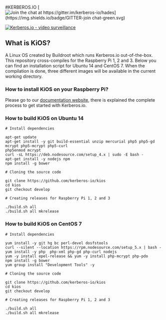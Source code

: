 
#KERBEROS.IO
[![Join the chat at https://gitter.im/kerberos-io/hades](https://img.shields.io/badge/GITTER-join chat-green.svg)](https://gitter.im/kerberos-io/hades?utm_source=badge&utm_medium=badge&utm_campaign=pr-badge&utm_content=badge)

[![Kerberos.io - video surveillance](https://kerberos.io/images/kerberos.png)](https://kerberos.io)

## What is KiOS?
A Linux OS created by Buildroot which runs Kerberos.io out-of-the-box. This repository cross-compiles for the Raspberry Pi 1, 2 and 3. Below you can find an installation script for Ubuntu 14 and CentOS 7. When the compilation is done, three different images will be available in the current working directory.

### How to install KiOS on your Raspberry Pi?
Please go to our [documentation website](https://doc.kerberos.io/2.0/installation/KiOS), there is explained the complete process to get started with Kerberos.io.

### How to build KiOS on Ubuntu 14

    # Install dependencies
    
    apt-get update
    apt-get install -y git build-essential unzip mercurial php5 php5-gd mcrypt php5-mcrypt php5-curl
    php5enmod mcrypt
    curl -sL https://deb.nodesource.com/setup_4.x | sudo -E bash -
    apt-get install -y nodejs npm
    npm install -g bower
    
    # Cloning the source code
    
    git clone https://github.com/kerberos-io/kios
    cd kios
    git checkout develop
    
    # Creating releases for Raspberry Pi 1, 2 and 3
    
    ./build.sh all
    ./build.sh all mkrelease

### How to build KiOS on CentOS 7

    # Install dependencies
    
    yum install -y git hg bc perl-devel dosfstools
    curl --silent --location https://rpm.nodesource.com/setup_5.x | bash -
    yum install -y php  php-xml php-gd php-curl nodejs
    yum -y install epel-release && yum -y install php-mcrypt php-pdo
    npm install -g bower
    yum group install "Development Tools" -y

    # Cloning the source code
    
    git clone https://github.com/kerberos-io/kios
    cd kios
    git checkout develop

    # Creating releases for Raspberry Pi 1, 2 and 3
    
    ./build.sh all
    ./build.sh all mkrelease

